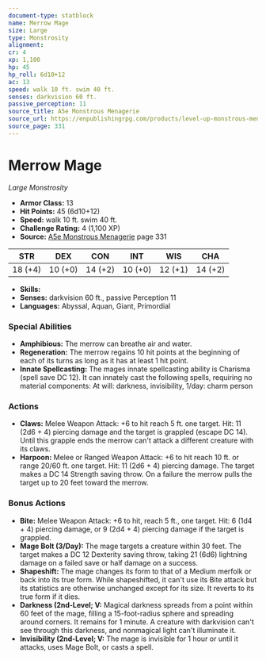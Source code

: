 ```yaml
---
document-type: statblock
name: Merrow Mage
size: Large
type: Monstrosity
alignment: 
cr: 4
xp: 1,100
hp: 45
hp_roll: 6d10+12
ac: 13
speed: walk 10 ft. swim 40 ft.
senses: darkvision 60 ft. 
passive_perception: 11
source_title: A5e Monstrous Menagerie
source_url: https://enpublishingrpg.com/products/level-up-monstrous-menagerie-a5e
source_page: 331
---
```


# Merrow Mage

*Large* *Monstrosity*

- **Armor Class:** 13
- **Hit Points:** 45 (6d10+12)
- **Speed:** walk 10 ft. swim 40 ft.
- **Challenge Rating:** 4 (1,100 XP)
- **Source:** [A5e Monstrous Menagerie](https://enpublishingrpg.com/products/level-up-monstrous-menagerie-a5e) page 331

| STR | DEX | CON | INT | WIS | CHA |
| --- | --- | --- | --- | --- | --- |
| 18 (+4) | 10 (+0) | 14 (+2) | 10 (+0) | 12 (+1) | 14 (+2) |

- **Skills:** 
- **Senses:** darkvision 60 ft., passive Perception 11
- **Languages:** Abyssal, Aquan, Giant, Primordial

### Special Abilities

- **Amphibious:** The merrow can breathe air and water.
- **Regeneration:** The merrow regains 10 hit points at the beginning of each of its turns as long as it has at least 1 hit point.
- **Innate Spellcasting:** The mages innate spellcasting ability is Charisma (spell save DC 12). It can innately cast the following spells, requiring no material components: At will: darkness, invisibility, 1/day: charm person

### Actions

- **Claws:** Melee Weapon Attack: +6 to hit  reach 5 ft.  one target. Hit: 11 (2d6 + 4) piercing damage  and the target is grappled (escape DC 14). Until this grapple ends  the merrow can't attack a different creature with its claws.
- **Harpoon:** Melee or Ranged Weapon Attack: +6 to hit  reach 10 ft. or range 20/60 ft.  one target. Hit: 11 (2d6 + 4) piercing damage. The target makes a DC 14 Strength saving throw. On a failure  the merrow pulls the target up to 20 feet toward the merrow.

### Bonus Actions

- **Bite:** Melee Weapon Attack: +6 to hit, reach 5 ft., one target. Hit: 6 (1d4 + 4) piercing damage, or 9 (2d4 + 4) piercing damage if the target is grappled.
- **Mage Bolt (3/Day):** The mage targets a creature within 30 feet. The target makes a DC 12 Dexterity saving throw, taking 21 (6d6) lightning damage on a failed save or half damage on a success.
- **Shapeshift:** The mage changes its form to that of a Medium merfolk or back into its true form. While shapeshifted, it can't use its Bite attack but its statistics are otherwise unchanged except for its size. It reverts to its true form if it dies.
- **Darkness (2nd-Level; V:** Magical darkness spreads from a point within 60 feet of the mage, filling a 15-foot-radius sphere and spreading around corners. It remains for 1 minute. A creature with darkvision can't see through this darkness, and nonmagical light can't illuminate it.
- **Invisibility (2nd-Level; V:** The mage is invisible for 1 hour or until it attacks, uses Mage Bolt, or casts a spell.
